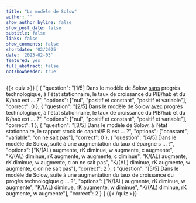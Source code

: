```yaml
---
title: "Le modèle de Solow"
author: ''
show_author_byline: false
show_post_date: false
subtitle: false
links: false
show_comments: false
shortdate: '02/2025'
date: '2025-02-03'
featured: yes
full_abstract: false
notshowheader: true
---
```


{{< quiz >}}
[
  {
    "question": "[1/5] Dans le modèle de Solow <u>sans</u> progrès technologique, à l'état stationnaire, le taux de croissance du PIB/hab et du K/hab est ... ?",
    "options": ["nul", "positif et constant", "positif et variable"],
    "correct": 0
  },
  {
    "question": "[2/5] Dans le modèle de Solow <u>avec</u> progrès technologique, à l'état stationnaire, le taux de croissance du PIB/hab et du K/hab est ...  ?",
    "options": ["nul", "positif et constant", "positif et variable"],
    "correct": 1
  },
  {
    "question": "[3/5] Dans le modèle de Solow, à l'état stationnaire, le rapport stock de capital/PIB est ... ?",
    "options": ["constant", "variable", "on ne sait pas"],
    "correct": 0
  },
  {
    "question": "[4/5] Dans le modèle de Solow, suite à une augmentation du taux d'épargne s ... ?",
    "options": ["K/(AL) augmente, rK diminue, w augmente, c augmente", "K/(AL) diminue, rK augmente, w augmente, c diminue", "K/(AL) augmente, rK diminue, w augmente, c on ne sait pas", "K/(AL) diminue, rK augmente, w augmente, c on ne sait pas"],
    "correct": 2
  },
  {
    "question": "[5/5] Dans le modèle de Solow, suite à une augmentation du taux de croissance du progès technologique g ... ?",
    "options": ["K/(AL) augmente, rK diminue, w augmente", "K/(AL) diminue, rK augmente, w diminue", "K/(AL) diminue, rK augmente, w augmente"],
    "correct": 2
  }
]
{{< /quiz >}}
